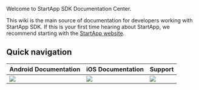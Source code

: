 Welcome to StartApp SDK Documentation Center.

This wiki is the main source of documentation for developers working with StartApp SDK. If this is your first time hearing about StartApp, we recommend starting with the [StartApp website](http://startapp.com/).

## Quick navigation

| Android Documentation   |  iOS Documentation   | Support                       
|---|---|---
| [<img src="https://raw.githubusercontent.com/wiki/StartApp-SDK/Documentation/images/android-icon.png">](/wiki/Android/Android-InApp-Documentation) | [<img src="https://raw.githubusercontent.com/wiki/StartApp-SDK/Documentation/images/ios-icon.png">](/wiki/iOS/iOS-InApp-Documentation)| [<img src="https://raw.githubusercontent.com/wiki/StartApp-SDK/Documentation/images/support-icon.png" >](https://support.startapp.com/home) 

